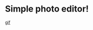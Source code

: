 # Simple photo editor!
[gif](https://user-images.githubusercontent.com/80569772/206533164-c64a7f1b-d101-4d79-8bc3-f2d0f577d100.gif)
